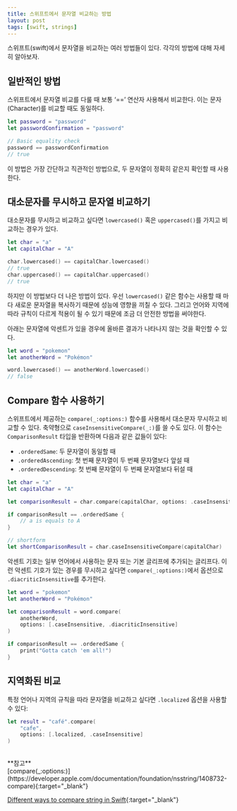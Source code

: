 ```yaml
---
title: 스위프트에서 문자열 비교하는 방법
layout: post
tags: [swift, strings]
---
```


스위프트(swift)에서 문자열을 비교하는 여러 방법들이 있다. 각각의 방법에 대해 자세히 알아보자.

## 일반적인 방법
스위프트에서 문자열 비교를 다룰 때 보통 ‘==’ 연산자 사용해서 비교한다. 이는 문자(Character)를 비교할 때도 동일하다.

```swift
let password = "password"
let passwordConfirmation = "password"

// Basic equality check
password == passwordConfirmation
// true
```

이 방법은 가장 간단하고 직관적인 방법으로, 두 문자열이 정확히 같은지 확인할 때 사용한다.

## 대소문자를 무시하고 문자열 비교하기
대소문자를 무시하고 비교하고 싶다면 `lowercased()` 혹은 `uppercased()`를 가지고 비교하는 경우가 있다.

```swift
let char = "a"
let capitalChar = "A"

char.lowercased() == capitalChar.lowercased()
// true
char.uppercased() == capitalChar.uppercased()
// true
```

하지만 이 방법보다 더 나은 방법이 있다. 우선 `lowercased()` 같은 함수는 사용할 때 마다 새로운 문자열을 복사하기 때문에 성능에 영향을 끼칠 수 있다. 그리고 언어와 지역에 따라 규칙이 다르게 적용이 될 수 있기 때문에 조금 더 안전한 방법을 써야한다.

아래는 문자열에 악센트가 있을 경우에 올바른 결과가 나타나지 않는 것을 확인할 수 있다.

```swift
let word = "pokemon"
let anotherWord = "Pokémon"

word.lowercased() == anotherWord.lowercased()
// false
```

## Compare 함수 사용하기
스위프트에서 제공하는 `compare(_:options:)` 함수를 사용해서 대소문자 무시하고 비교할 수 있다. 축약형으로 `caseInsensitiveCompare(_:)`를 쓸 수도 있다. 이 함수는 `ComparisonResult` 타입을 반환하며 다음과 같은 값들이 있다:
- `.orderedSame`: 두 문자열이 동일할 때
- `.orderedAscending`: 첫 번째 문자열이 두 번째 문자열보다 앞설 때
- `.orderedDescending`: 첫 번째 문자열이 두 번째 문자열보다 뒤설 때

```swift
let char = "a"
let capitalChar = "A"

let comparisonResult = char.compare(capitalChar, options: .caseInsensitive)

if comparisonResult == .orderedSame {
    // a is equals to A
}

// shortform
let shortComparisonResult = char.caseInsensitiveCompare(capitalChar)
```

악센트 기호는 일부 언어에서 사용하는 문자 또는 기본 글리프에 추가되는 글리프다. 이런 악센트 기호가 있는 경우를 무시하고 싶다면 `compare(_:options:)`에서 옵션으로 `.diacriticInsensitive`를 추가한다.

```swift
let word = "pokemon"
let anotherWord = "Pokémon"

let comparisonResult = word.compare(
    anotherWord,
    options: [.caseInsensitive, .diacriticInsensitive]
)

if comparisonResult == .orderedSame {
    print("Gotta catch 'em all!")
}
```

## 지역화된 비교
특정 언어나 지역의 규칙을 따라 문자열을 비교하고 싶다면 `.localized` 옵션을 사용할 수 있다:

```swift
let result = "café".compare(
    "cafe",
    options: [.localized, .caseInsensitive]
)
```

<br>
**참고**
<br>
[compare(_:options:)](https://developer.apple.com/documentation/foundation/nsstring/1408732-compare){:target="_blank"}

[Different ways to compare string in Swift](https://sarunw.com/posts/different-ways-to-compare-string-in-swift/){:target="_blank"}
